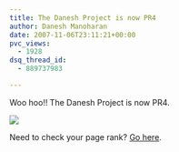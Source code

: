 ```yaml
---
title: The Danesh Project is now PR4
author: Danesh Manoharan
date: 2007-11-06T23:11:21+00:00
pvc_views:
  - 1928
dsq_thread_id:
  - 889737983

---
```

Woo hoo!! The Danesh Project is now PR4.

![](http://i62.photobucket.com/albums/h100/vwvr9/pr4.png)

Need to check your page rank? [Go here][2].

 [1]: http://www.iwebtool.com/pagerank_checker?domain=http%3A%2F%2Fthedaneshproject.com
 [2]: http://www.iwebtool.com/pagerank_checker